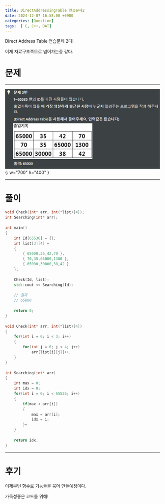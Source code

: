 ```yaml
---
title: DirectAddressingTable 연습문제2
date: 2024-12-07 16:58:00 +0900
categories: [Question]  
tags:  [ C, C++, DAT]
---
```


Direct Address Table 연습문제 2다!

이제 자료구조쪽으로 넘어가는중 같다.

# 문제   
---------------------------------------

![Desktop View](/assets/img/DAT2.png){: w="700" h="400" }

---------------------------------------

# 풀이

```c++
void Check(int* arr, int(*list)[4]);
int Searching(int* arr);

int main()
{
    int Id[65536] = {};
    int list[3][4] = 
    {
        { 65000,35,42,70 },
        { 70,35,65000,1300 },
        { 65000,30000,38,42 }
    };

    Check(Id, list);
    std::cout << Searching(Id);

    // 결과
    // 65000

    return 0;
}

void Check(int* arr, int(*list)[4])
{
    for(int i = 0; i < 3; i++)
    {
        for(int j = 0; j < 4; j++)
            arr[list[i][j]]++;
    }
}

int Searching(int* arr)
{
    int max = 0;
    int idx = 0;
    for(int i = 0; i < 65536; i++)
    {
        if(max < arr[i])
        {
            max = arr[i];
            idx = i;
        }+
    }

    return idx;
}
```
---------------------------------------

# 후기

이제부턴 함수로 기능들을 묶어 만들예정이다.

가독성좋은 코드를 위해!

